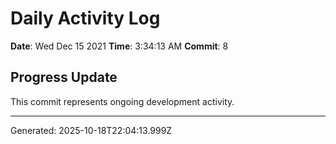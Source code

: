 # Daily Activity Log

**Date**: Wed Dec 15 2021
**Time**: 3:34:13 AM
**Commit**: 8

## Progress Update

This commit represents ongoing development activity.

---
Generated: 2025-10-18T22:04:13.999Z
